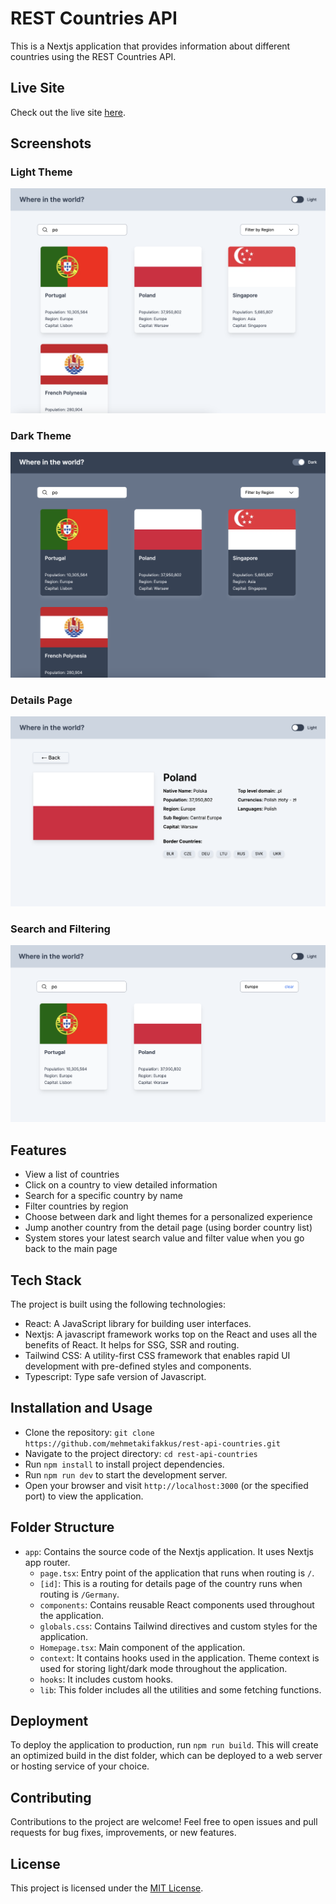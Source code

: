 # REST Countries API

This is a Nextjs application that provides information about different countries using the REST Countries API. 

## Live Site

Check out the live site [here](https://rest-api-countries-rosy.vercel.app/).

## Screenshots

### Light Theme
![Light Theme](screenshots/lightMode-mainpage.png)
### Dark Theme
![Dark Theme](screenshots/darkMode-mainpage.png)

### Details Page
![Details Page](screenshots/detailPage.png)

### Search and Filtering
![Search and Filtering Page](screenshots/searchAndFiltering.png)


## Features

- View a list of countries
- Click on a country to view detailed information
- Search for a specific country by name
- Filter countries by region
- Choose between dark and light themes for a personalized experience
- Jump another country from the detail page (using border country list)
- System stores your latest search value and filter value when you go back to the main page

## Tech Stack

The project is built using the following technologies:

- React: A JavaScript library for building user interfaces.
- Nextjs: A javascript framework works top on the React and uses all the benefits of React. It helps for SSG, SSR and routing.
- Tailwind CSS: A utility-first CSS framework that enables rapid UI development with pre-defined styles and components.
- Typescript: Type safe version of Javascript.

## Installation and Usage

- Clone the repository: `git clone https://github.com/mehmetakifakkus/rest-api-countries.git`
- Navigate to the project directory: `cd rest-api-countries`
- Run `npm install` to install project dependencies.
- Run `npm run dev` to start the development server.
- Open your browser and visit `http://localhost:3000` (or the specified port) to view the application.

## Folder Structure

- `app`: Contains the source code of the Nextjs application. It uses Nextjs app router.
  - `page.tsx`: Entry point of the application that runs when routing is `/`.
  - `[id]`: This is a routing for details page of the country runs when routing is `/Germany`.
  - `components`: Contains reusable React components used throughout the application.
  - `globals.css`: Contains Tailwind directives and custom styles for the application.
  - `Homepage.tsx`: Main component of the application.
  - `context`: It contains hooks used in the application. Theme context is used for storing light/dark mode throughout the application.
  - `hooks`: It includes custom hooks.
  - `lib`: This folder includes all the utilities and some fetching functions.

## Deployment

To deploy the application to production, run `npm run build`. This will create an optimized build in the dist folder, which can be deployed to a web server or hosting service of your choice.

## Contributing

Contributions to the project are welcome! Feel free to open issues and pull requests for bug fixes, improvements, or new features.

## License

This project is licensed under the [MIT License](LICENSE).
